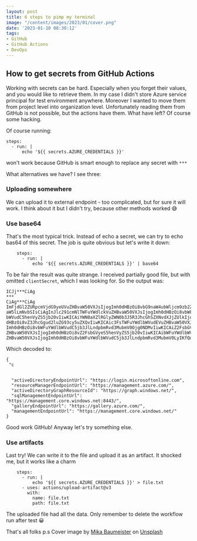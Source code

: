 ```yaml
---
layout: post
title: 6 steps to pimp my terminal
image: "/content/images/2023/01/cover.png"
date: '2023-01-18 08:30:12'
tags:
- GitHub
- GitHub Actions
- DevOps
---
```


## How to get secrets from GitHub Actions
Working with secrets can be hard. Especially when you forget their values, and you would like to retrieve them. In my case I didn't store Azure service principal for test environment anywhere.  Moreover I wanted to move them from project level into organization level. Unfortunately reading them from GitHub is not possible, but the actions have them.  What have left? Of course some hacking.

Of course running:
```
steps:
  - run: |
      echo '${{ secrets.AZURE_CREDENTIALS }}'
```
won't work because GitHub is smart enough to replace any secret with `***`

What alternatives we have? I see three:

### Uploading somewhere
We can upload it to external endpoint - too complicated, but for sure it will work. I think about it but I didn't try, because other methods worked 😅

### Use base64
That's the most typical trick. Instead of echo a secret, we can try to echo bas64 of this secret. 
The job is quite obvious but let's write it down:
```
    steps:
      - run: |
          echo '${{ secrets.AZURE_CREDENTIALS }}' | base64
```
To be fair the result was quite strange. I received partially good file, but with omitted `clientSecret`, which I was looking for. So the output was:
```
ICJj***CiAg
***
CiAg***CiAg
ImFjdGl2ZURpcmVjdG9yeUVuZHBvaW50VXJsIjogImh0dHBzOi8vbG9naW4ubWljcm9zb2Z0b25s
aW5lLmNvbSIsCiAgInJlc291cmNlTWFuYWdlckVuZHBvaW50VXJsIjogImh0dHBzOi8vbWFuYWdl
bWVudC5henVyZS5jb20vIiwKICAiYWN0aXZlRGlyZWN0b3J5R3JhcGhSZXNvdXJjZUlkIjogImh0
dHBzOi8vZ3JhcGgud2luZG93cy5uZXQvIiwKICAic3FsTWFuYWdlbWVudEVuZHBvaW50VXJsIjog
Imh0dHBzOi8vbWFuYWdlbWVudC5jb3JlLndpbmRvd3MubmV0Ojg0NDMvIiwKICAiZ2FsbGVyeUVu
ZHBvaW50VXJsIjogImh0dHBzOi8vZ2FsbGVyeS5henVyZS5jb20vIiwKICAibWFuYWdlbWVudEVu
ZHBvaW50VXJsIjogImh0dHBzOi8vbWFuYWdlbWVudC5jb3JlLndpbmRvd3MubmV0LyIKfQo=
```
Which decoded to:
```
{
 "c
  
  
  "activeDirectoryEndpointUrl": "https://login.microsoftonline.com",
  "resourceManagerEndpointUrl": "https://management.azure.com/",
  "activeDirectoryGraphResourceId": "https://graph.windows.net/",
  "sqlManagementEndpointUrl": "https://management.core.windows.net:8443/",
  "galleryEndpointUrl": "https://gallery.azure.com/",
  "managementEndpointUrl": "https://management.core.windows.net/"
}
```
Good work GitHub! Anyway let's try something else.


### Use artifacts
Last try! We can write it to the file and upload it as an artifact. It shocked me, but it works like a charm
```
    steps:
      - run: |
          echo '${{ secrets.AZURE_CREDENTIALS }}' > file.txt
      - uses: actions/upload-artifact@v3
        with:
          name: file.txt
          path: file.txt
```
The uploaded file had all the data.
Only remember to delete the workflow run after test 😀

That's all folks
p.s Cover image by <a href="https://unsplash.com/@mbaumi?utm_source=unsplash&utm_medium=referral&utm_content=creditCopyText">Mika Baumeister</a> on <a href="https://unsplash.com/photos/J5yoGZLdpSI?utm_source=unsplash&utm_medium=referral&utm_content=creditCopyText">Unsplash</a>
  